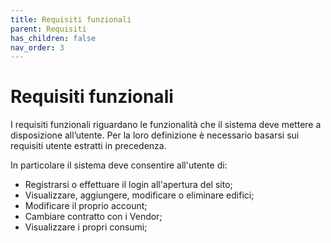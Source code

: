 ```yaml
---
title: Requisiti funzionali
parent: Requisiti
has_children: false
nav_order: 3
---
```


# Requisiti funzionali

I requisiti funzionali riguardano le funzionalità che il sistema deve mettere a disposizione all’utente. Per la loro definizione è necessario basarsi sui requisiti utente estratti in precedenza.

In particolare il sistema deve consentire all'utente di:
- Registrarsi o effettuare il login all'apertura del sito;
- Visualizzare, aggiungere, modificare o eliminare edifici;
- Modificare il proprio account;
- Cambiare contratto con i Vendor;
- Visualizzare i propri consumi;


